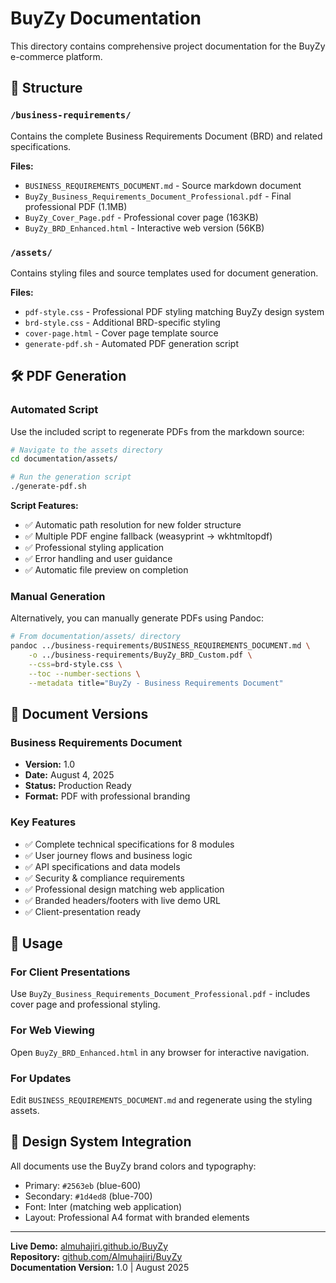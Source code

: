 # BuyZy Documentation

This directory contains comprehensive project documentation for the BuyZy e-commerce platform.

## 📁 Structure

### `/business-requirements/`
Contains the complete Business Requirements Document (BRD) and related specifications.

**Files:**
- `BUSINESS_REQUIREMENTS_DOCUMENT.md` - Source markdown document
- `BuyZy_Business_Requirements_Document_Professional.pdf` - Final professional PDF (1.1MB)
- `BuyZy_Cover_Page.pdf` - Professional cover page (163KB)
- `BuyZy_BRD_Enhanced.html` - Interactive web version (56KB)

### `/assets/`
Contains styling files and source templates used for document generation.

**Files:**
- `pdf-style.css` - Professional PDF styling matching BuyZy design system
- `brd-style.css` - Additional BRD-specific styling
- `cover-page.html` - Cover page template source
- `generate-pdf.sh` - Automated PDF generation script

## 🛠️ PDF Generation

### Automated Script
Use the included script to regenerate PDFs from the markdown source:

```bash
# Navigate to the assets directory
cd documentation/assets/

# Run the generation script
./generate-pdf.sh
```

**Script Features:**
- ✅ Automatic path resolution for new folder structure
- ✅ Multiple PDF engine fallback (weasyprint → wkhtmltopdf)
- ✅ Professional styling application
- ✅ Error handling and user guidance
- ✅ Automatic file preview on completion

### Manual Generation
Alternatively, you can manually generate PDFs using Pandoc:

```bash
# From documentation/assets/ directory
pandoc ../business-requirements/BUSINESS_REQUIREMENTS_DOCUMENT.md \
    -o ../business-requirements/BuyZy_BRD_Custom.pdf \
    --css=brd-style.css \
    --toc --number-sections \
    --metadata title="BuyZy - Business Requirements Document"
```

## 🎯 Document Versions

### Business Requirements Document
- **Version:** 1.0
- **Date:** August 4, 2025
- **Status:** Production Ready
- **Format:** PDF with professional branding

### Key Features
- ✅ Complete technical specifications for 8 modules
- ✅ User journey flows and business logic
- ✅ API specifications and data models
- ✅ Security & compliance requirements
- ✅ Professional design matching web application
- ✅ Branded headers/footers with live demo URL
- ✅ Client-presentation ready

## 🚀 Usage

### For Client Presentations
Use `BuyZy_Business_Requirements_Document_Professional.pdf` - includes cover page and professional styling.

### For Web Viewing
Open `BuyZy_BRD_Enhanced.html` in any browser for interactive navigation.

### For Updates
Edit `BUSINESS_REQUIREMENTS_DOCUMENT.md` and regenerate using the styling assets.

## 🎨 Design System Integration

All documents use the BuyZy brand colors and typography:
- Primary: `#2563eb` (blue-600)
- Secondary: `#1d4ed8` (blue-700)
- Font: Inter (matching web application)
- Layout: Professional A4 format with branded elements

---

**Live Demo:** [almuhajiri.github.io/BuyZy](https://almuhajiri.github.io/BuyZy/)  
**Repository:** [github.com/Almuhajiri/BuyZy](https://github.com/Almuhajiri/BuyZy)  
**Documentation Version:** 1.0 | August 2025
